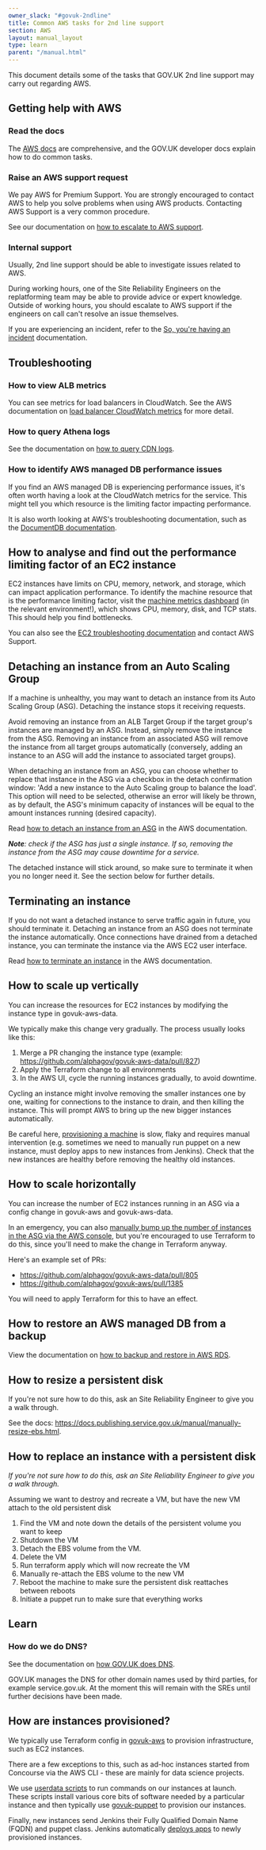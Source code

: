 ```yaml
---
owner_slack: "#govuk-2ndline"
title: Common AWS tasks for 2nd line support
section: AWS
layout: manual_layout
type: learn
parent: "/manual.html"
---
```


This document details some of the tasks that GOV.UK 2nd line support may
carry out regarding AWS.

## Getting help with AWS

### Read the docs

The [AWS docs](https://docs.aws.amazon.com/) are comprehensive, and the
GOV.UK developer docs explain how to do common tasks.

### Raise an AWS support request

We pay AWS for Premium Support. You are strongly encouraged to contact AWS to
help you solve problems when using AWS products. Contacting AWS Support is a
very common procedure.

See our documentation on [how to escalate to AWS support][].

[how to escalate to AWS support]: https://docs.publishing.service.gov.uk/manual/how-to-escalate-to-AWS-support.html

### Internal support

Usually, 2nd line support should be able to investigate issues related to AWS.

During working hours, one of the Site Reliability Engineers on the replatforming
team may be able to provide advice or expert knowledge. Outside of working hours,
you should escalate to AWS support if the engineers on call can't resolve an
issue themselves.

If you are experiencing an incident, refer to the
[So, you're having an incident][] documentation.

[So, you're having an incident]: https://docs.publishing.service.gov.uk/manual/incident-what-to-do.html

## Troubleshooting

### How to view ALB metrics

You can see metrics for load balancers in CloudWatch. See the AWS documentation
on [load balancer CloudWatch metrics][] for more detail.

[load balancer CloudWatch metrics]: https://docs.aws.amazon.com/elasticloadbalancing/latest/application/load-balancer-cloudwatch-metrics.html

### How to query Athena logs

See the documentation on [how to query CDN logs][].

[how to query cdn logs]: https://docs.publishing.service.gov.uk/manual/query-cdn-logs.html

### How to identify AWS managed DB performance issues

If you find an AWS managed DB is experiencing performance issues, it's often
worth having a look at the CloudWatch metrics for the service. This might tell
you which resource is the limiting factor impacting performance.

It is also worth looking at AWS's troubleshooting documentation, such as
the [DocumentDB documentation][].

[DocumentDB documentation]: https://docs.aws.amazon.com/documentdb/latest/developerguide/user_diagnostics.html

## How to analyse and find out the performance limiting factor of an EC2 instance

EC2 instances have limits on CPU, memory, network, and storage, which can
impact application performance. To identify the machine resource that is the
performance limiting factor, visit the [machine metrics dashboard][] (in the
relevant environment!), which shows CPU, memory, disk, and TCP stats.
This should help you find bottlenecks.

You can also see the [EC2 troubleshooting documentation][] and contact AWS Support.

[machine metrics dashboard]: https://grafana.blue.production.govuk.digital/dashboard/file/machine.json?refresh=1m&orgId=1
[EC2 troubleshooting documentation]: https://docs.aws.amazon.com/AWSEC2/latest/UserGuide/ec2-instance-troubleshoot.html

## Detaching an instance from an Auto Scaling Group

If a machine is unhealthy, you may want to detach an instance from its Auto
Scaling Group (ASG). Detaching the instance stops it receiving requests.

Avoid removing an instance from an ALB Target Group if the target group's
instances are managed by an ASG. Instead, simply remove the instance from the
ASG. Removing an instance from an associated ASG will remove the instance
from all target groups automatically (conversely, adding an instance to an
ASG will add the instance to associated target groups).

When detaching an instance from an ASG, you can choose whether to replace that
instance in the ASG via a checkbox in the detach confirmation window: 'Add a
new instance to the Auto Scaling group to balance the load'. This option will
need to be selected, otherwise an error will likely be thrown, as by default,
the ASG's minimum capacity of instances will be equal to the amount instances
running (desired capacity).

Read [how to detach an instance from an ASG][] in the AWS documentation.

_**Note**: check if the ASG has just a single instance. If so, removing the
instance from the ASG may cause downtime for a service._

The detached instance will stick around, so make sure to terminate it when you
no longer need it. See the section below for further details.

[how to detach an instance from an ASG]: https://docs.aws.amazon.com/autoscaling/ec2/userguide/detach-instance-asg.html

## Terminating an instance

If you do not want a detached instance to serve traffic again in future, you
should terminate it. Detaching an instance from an ASG does not terminate the
instance automatically. Once connections have drained from a detached instance,
you can terminate the instance via the AWS EC2 user interface.

Read [how to terminate an instance][] in the AWS documentation.

[how to terminate an instance]: https://docs.aws.amazon.com/AWSEC2/latest/UserGuide/terminating-instances.html#terminating-instances-console

## How to scale up vertically

You can increase the resources for EC2 instances by modifying the instance type in govuk-aws-data.

We typically make this change very gradually. The process usually looks like this:

1. Merge a PR changing the instance type (example: https://github.com/alphagov/govuk-aws-data/pull/827)
2. Apply the Terraform change to all environments
3. In the AWS UI, cycle the running instances gradually, to avoid downtime.

  Cycling an instance might involve removing the smaller instances one by one,
  waiting for connections to the instance to drain, and then killing the
  instance. This will prompt AWS to bring up the new bigger instances
  automatically.

  Be careful here, [provisioning a machine](#how-are-instances-provisioned) is
  slow, flaky and requires manual intervention (e.g. sometimes we need to
  manually run puppet on a new instance, must deploy apps to new instances from
  Jenkins). Check that the new instances are healthy before removing the
  healthy old instances.

## How to scale horizontally

You can increase the number of EC2 instances running in an ASG via a config
change in govuk-aws and govuk-aws-data.

In an emergency, you can also [manually bump up the number of instances in the
ASG via the AWS console][], but you're encouraged to use Terraform to do this,
since you'll need to make the change in Terraform anyway.

Here's an example set of PRs:

* https://github.com/alphagov/govuk-aws-data/pull/805
* https://github.com/alphagov/govuk-aws/pull/1385

You will need to apply Terraform for this to have an effect.

[manually bump up the number of instances in the ASG via the AWS console]: https://docs.publishing.service.gov.uk/manual/auto-scaling-groups.html#removing-a-specific-instance

## How to restore an AWS managed DB from a backup

View the documentation on [how to backup and restore in AWS RDS][].

[how to backup and restore in AWS RDS]: https://docs.publishing.service.gov.uk/manual/howto-backup-and-restore-in-aws-rds.html

## How to resize a persistent disk

If you're not sure how to do this, ask an Site Reliability Engineer to give you a walk through.

See the docs: https://docs.publishing.service.gov.uk/manual/manually-resize-ebs.html.

## How to replace an instance with a persistent disk

_If you're not sure how to do this, ask an Site Reliability Engineer to give
you a walk through._

Assuming we want to destroy and recreate a VM, but have the new VM attach to the
old persistent disk

1. Find the VM and note down the details of the persistent volume you want to keep
1. Shutdown the VM
1. Detach the EBS volume from the VM.
1. Delete the VM
1. Run terraform apply which will now recreate the VM
1. Manually re-attach the EBS volume to the new VM
1. Reboot the machine to make sure the persistent disk reattaches between reboots
1. Initiate a puppet run to make sure that everything works

## Learn

### How do we do DNS?

See the documentation on [how GOV.UK does DNS][].

GOV.UK manages the DNS for other domain names used by third parties, for example
service.gov.uk. At the moment this will remain with the SREs until further
decisions have been made.

[how GOV.UK does DNS]: https://docs.publishing.service.gov.uk/manual/dns.html

## How are instances provisioned?

We typically use Terraform config in [govuk-aws][] to provision infrastructure,
such as EC2 instances.

There are a few exceptions to this, such as ad-hoc instances started from
Concourse via the AWS CLI - these are mainly for data science projects.

We use [userdata scripts][] to run commands on our instances at launch. These
scripts install various core bits of software needed by a particular instance
and then typically use [govuk-puppet][] to provision our instances.

Finally, new instances send Jenkins their Fully Qualified Domain Name (FQDN)
and puppet class. Jenkins automatically [deploys apps][] to newly provisioned
instances.

[govuk-aws]: https://github.com/alphagov/govuk-aws
[userdata scripts]: https://github.com/alphagov/govuk-aws/blob/master/terraform/userdata/20-puppet-client
[govuk-puppet]: https://github.com/alphagov/govuk-puppet
[deploys apps]: https://deploy.integration.publishing.service.gov.uk/job/Deploy_Node_Apps/
